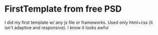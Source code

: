 # FirstTemplate from free PSD
I did my first template w/ any js file or frameworks. Used only html+css (it isn't adaptive and responsive).
I know it looks awful
